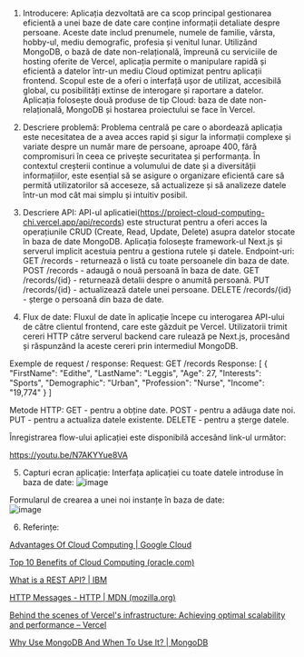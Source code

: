 1.	Introducere: 
Aplicația dezvoltată are ca scop principal gestionarea eficientă a unei baze de date care conține informații detaliate despre persoane. Aceste date includ prenumele, numele de familie, vârsta, hobby-ul, mediu demografic, profesia și venitul lunar. Utilizând MongoDB, o bază de date non-relațională, împreună cu serviciile de hosting oferite de Vercel, aplicația permite o manipulare rapidă și eficientă a datelor într-un mediu Cloud optimizat pentru aplicații frontend. Scopul este de a oferi o interfață ușor de utilizat, accesibilă global, cu posibilități extinse de interogare și raportare a datelor. Aplicația folosește două produse de tip Cloud: baza de date non-relațională, MongoDB și hostarea proiectului se face în Vercel.

2.  Descriere problemă: 
Problema centrală pe care o abordează aplicația este necesitatea de a avea acces rapid și sigur la informații complexe și variate despre un număr mare de persoane, aproape 400, fără compromisuri în ceea ce privește securitatea și performanța. În contextul creșterii continue a volumului de date și a diversității informațiilor, este esențial să se asigure o organizare eficientă care să permită utilizatorilor să acceseze, să actualizeze și să analizeze datele într-un mod cât mai simplu și intuitiv posibil.

3. Descriere API:
API-ul aplicatiei(https://proiect-cloud-computing-chi.vercel.app/api/records) este structurat pentru a oferi acces la operațiunile CRUD (Create, Read, Update, Delete) asupra datelor stocate în baza de date MongoDB. Aplicația folosește framework-ul Next.js și serverul implicit acestuia pentru a gestiona rutele și datele.
Endpoint-uri:
GET /records - returnează o listă cu toate persoanele din baza de date.
POST /records - adaugă o nouă persoană în baza de date.
GET /records/{id} - returnează detalii despre o anumită persoană.
PUT /records/{id} - actualizează datele unei persoane.
DELETE /records/{id} - șterge o persoană din baza de date.

4. Flux de date:
Fluxul de date în aplicație începe cu interogarea API-ului de către clientul frontend, care este găzduit pe Vercel. Utilizatorii trimit cereri HTTP către serverul backend care rulează pe Next.js, procesând și răspunzând la aceste cereri prin intermediul MongoDB.

Exemple de request / response:
Request: GET /records
Response:
[
  {
    "FirstName": "Edithe",
    "LastName": "Leggis",
    "Age": 27,
    "Interests": "Sports",
    "Demographic": "Urban",
    "Profession": "Nurse",
    "Income": "19,774"
  }
]

Metode HTTP:
GET - pentru a obține date.
POST - pentru a adăuga date noi.
PUT - pentru a actualiza datele existente.
DELETE - pentru a șterge datele.

Înregistrarea flow-ului aplicației este disponibilă accesând link-ul următor:

https://youtu.be/N7AKYYue8VA

5. Capturi ecran aplicație:
  Interfața aplicației cu toate datele introduse în baza de date:
![image](https://github.com/FlaviaLaura27/Proiect_Cloud_Computing/assets/102656992/1c176707-d6d7-4c06-9217-fcc216ae4cd5)

  Formularul de crearea a unei noi instanțe în baza de date:  
  ![image](https://github.com/FlaviaLaura27/Proiect_Cloud_Computing/assets/102656992/f79c9e7d-fdf0-4255-9979-b364f81a8924)

6. Referințe:

[ Advantages Of Cloud Computing  |  Google Cloud](https://cloud.google.com/learn/advantages-of-cloud-computing)

[Top 10 Benefits of Cloud Computing (oracle.com)](https://www.oracle.com/cloud/what-is-cloud-computing/top-10-benefits-cloud-computing/)

[What is a REST API? | IBM](https://www.ibm.com/topics/rest-apis)

[HTTP Messages - HTTP | MDN (mozilla.org)](https://developer.mozilla.org/en-US/docs/Web/HTTP/Messages)

[Behind the scenes of Vercel's infrastructure: Achieving optimal scalability and performance – Vercel](https://vercel.com/blog/behind-the-scenes-of-vercels-infrastructure)

[ Why Use MongoDB And When To Use It? | MongoDB](https://www.mongodb.com/resources/products/fundamentals/why-use-mongodb)

